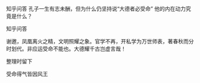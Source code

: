  
 知乎问答 孔子一生有志未酬，但为什么仍坚持说“大德者必受命” 他的内在动力究竟是什么？ 
 
 
 
 
 
 知乎问答 
 
 

 

 谢邀，凤凰离火之精，文明照耀之象。官学不再，开私学为万世师表，著春秋而分时划代。非应运受命不能也。大德耀千古岂虚言哉！

 

 整理时留下 

 受命得气皆因风王 